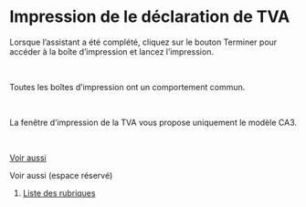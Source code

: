 # Impression de le déclaration de TVA



Lorsque l’assistant a été complété, cliquez sur le bouton Terminer pour 
 accéder à la boîte d’impression et lancez l’impression.


 


Toutes les boîtes d’impression ont un comportement commun.


 


La fenêtre d’impression de la TVA vous propose uniquement le modèle 
 CA3.


 


[Voir aussi](javascript:RelatedTopic0.Click())


Voir aussi (espace réservé)
 

1. [Liste des rubriques](#)



